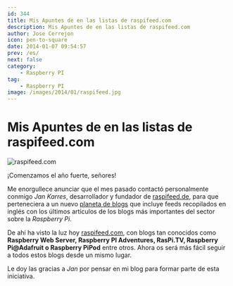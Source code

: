```yaml
---
id: 344
title: Mis Apuntes de en las listas de raspifeed.com
description: Mis Apuntes de en las listas de raspifeed.com
author: Jose Cerrejon
icon: pen-to-square
date: 2014-01-07 09:54:57
prev: /es/
next: false
category:
    - Raspberry PI
tag:
    - Raspberry PI
image: /images/2014/01/raspifeed.jpg
---
```


# Mis Apuntes de en las listas de raspifeed.com

![raspifeed.com](/images/2014/01/raspifeed.jpg)

¡Comenzamos el año fuerte, señores!

Me enorgullece anunciar que el mes pasado contactó personalmente conmigo _Jan Karres_, desarrollador y fundador de [raspifeed.de](https://raspifeed.de), para que perteneciera a un nuevo [planeta de blogs](<https://es.wikipedia.org/wiki/Planeta_(agregador)>) que incluye feeds recopilados en inglés con los últimos artículos de los blogs más importantes del sector sobre la _Raspberry Pi_.

De ahí ha visto la luz hoy [raspifeed.com](https://raspifeed.com), con blogs tan conocidos como **Raspberry Web Server, Raspberry PI Adventures, RasPi.TV, Raspberry Pi@Adafruit o Raspberry PiPod** entre otros. Ahora os será más fácil seguir a todos estos blogs desde un mismo lugar.

Le doy las gracias a _Jan_ por pensar en mi blog para formar parte de esta iniciativa.
